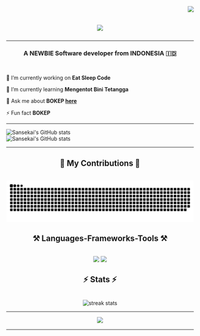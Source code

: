 <img align="right" src="https://visitor-badge.laobi.icu/badge?page_id=zetaxbyte.zetaxbyte" />

<h1 align="center">
    <img src="https://readme-typing-svg.herokuapp.com/?font=Righteous&size=35&center=true&vCenter=true&width=500&height=70&duration=3000&lines=Hi+Ngentod!+👋;+I'm+Zeta+Byte!;" />
</h1>

<hr/>

<h3 align="center">A NEWBIE Software developer from INDONESIA 🇮🇩</h3>

<br/>

<div align="left">
 
 🔭 I’m currently working on **Eat Sleep Code**
 
 🌱 I’m currently learning **Mengentot Bini Tetangga**

💬 Ask me about **BOKEP  [here](https://yandex.com)**

⚡ Fun fact **BOKEP**

 </div>

<hr/>

![Sansekai's GitHub stats](https://github-readme-stats.vercel.app/api?username=zetaxbyte&show_icons=true&theme=tokyonight)<br>
![Sansekai's GitHub stats](https://github-readme-stats.vercel.app/api/top-langs/?username=zetaxbyte&theme=tokyonight&hide_border=false&layout=compact)

<hr/>

<div align="center">
  <h2>🐍 My Contributions 🐍</h2>
  <br>
  <img alt="snake eating my contributions" src="https://raw.githubusercontent.com/salesp07/salesp07/output/github-contribution-grid-snake.svg" />

<h2 align="center">⚒️ Languages-Frameworks-Tools ⚒️</h2>
<br/>
<div align="center">
    <img src="https://skillicons.dev/icons?i=react,bootstrap,mui,html,css,vscode,github,figma,tailwind,git,r" />
    <img src="https://skillicons.dev/icons?i=nodejs,python,javascript,typescript,express,firebase,mongodb,c,java,nextjs,mysql,flask" /><br>
</div>

<h2 align="center">⚡ Stats ⚡</h2>
<br>
<div zetaxbyte=center>
  <img width=390 src="https://github-readme-streak-stats-salesp07.vercel.app/?user=salesp07&count_private=true&theme=react&border_radius=10" alt="streak stats"/>
 <br>
   
<hr/>
    
<div align="center"> 
  <a href="mailto:zetaxlinux@gmail.com">
    <img src="https://img.shields.io/badge/Gmail-333333?style=for-the-badge&logo=gmail&logoColor=red" />
  </a>
</div>

<hr/>
